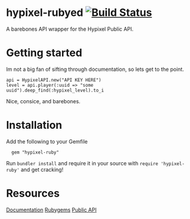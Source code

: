 # hypixel-rubyed [![Build Status](https://travis-ci.org/PenguinOwl/hypixel-rubyed.svg?branch=master)](https://travis-ci.org/PenguinOwl/hypixel-rubyed)
A barebones API wrapper for the Hypixel Public API.
# Getting started
Im not a big fan of sifting through documentation, so lets get to the point.
```code:ruby
api = HypixelAPI.new("API KEY HERE")
level = api.player(:uuid => "some uuid").deep_find(:hypixel_level).to_i
```
Nice, consice, and barebones.
# Installation
Add the following to your Gemfile
```
  gem "hypixel-ruby"
```
Run `bundler install` and require it in your source with `require 'hypixel-ruby'` and get cracking!
# Resources 
[Documentation](http://www.rubydoc.info/gems/hypixel-ruby/HypixelAPI)
[Rubygems](https://rubygems.org/gems/hypixel-ruby)
[Public API](https://github.com/HypixelDev/PublicAPI/tree/master/Documentation/methods)
